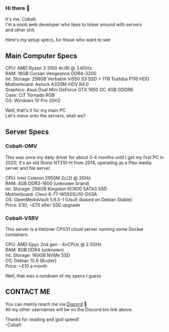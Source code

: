 ### Hi there 👋

It's me, Cobalt.  
I'm a noob web developer who likes to tinker around with servers  
and other shit.  

Here's my setup specs, for those who want to see  

## Main Computer Specs  

CPU: AMD Ryzen 3 3100 4c/8t @ 3.6GHz  
RAM: 16GB Corsair Vengeance DDR4-3200  
Int. Storage: 256GB Verbatim Vi550 S3 SSD + 1TB Toshiba P110 HDD  
Motherboard: Asrock A320M-HDV R4.0  
Graphics: Asus Dual Mini GeForce GTX 1650 OC 4GB GDDR6  
Case: CiT Tornado RGB  
OS: Windows 10 Pro 20H2  

Well, that's it for my main PC  
Let's move onto the servers, shall we?  

## Server Specs  

### Cobalt-OMV

This was once my daily driver for about 3-4 months until I got my first PC in 2020, it's an old Stone NT310-H from 2014, operating as a Plex media server and file server.   

CPU: Intel Celeron 2950M 2c/2t @ 2GHz  
RAM: 4GB DDR3-1600 (unknown brand)  
Int. Storage: 256GB Kingston KC600 SATA3 SSD  
Motherboard: Clevo 6-77-W550SU10-D03A  
OS: OpenMediaVault 5.6.5-1 (Usul) (based on Debian Stable)  
Price: £30, ~£70 after SSD upgrade  

### Cobalt-VSRV  

This server is a Hetzner CPX31 cloud server running some Docker containers.  

CPU: AMD Epyc 2nd gen - 4vCPUs @ 2.5GHz  
RAM: 8GB DDR4 (unknown)  
Int. Storage: 160GB NVMe SSD  
OS: Debian 10.9 (Buster)  
Price: ~£10 a month    

Well, that was a rundown of my specs I guess

## CONTACT ME

You can mainly reach me via [Discord](http://dsc.bio/cobalthasdiscord) :speech_balloon:  
All my other usernames will be on the Discord.bio link above.  

Thanks for reading and god speed!  
-Cobalt  
